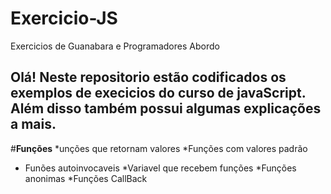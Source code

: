 # Exercicio-JS
 Exercicios de Guanabara e Programadores Abordo


Olá! Neste repositorio estão codificados os exemplos de execicios do curso de javaScript. Além disso também possui algumas explicações a mais.
---
#**Funções**
*unções que retornam valores
*Funções com valores padrão
* Funões autoinvocaveis
*Variavel que recebem funções
*Funções anonimas
*Funções CallBack